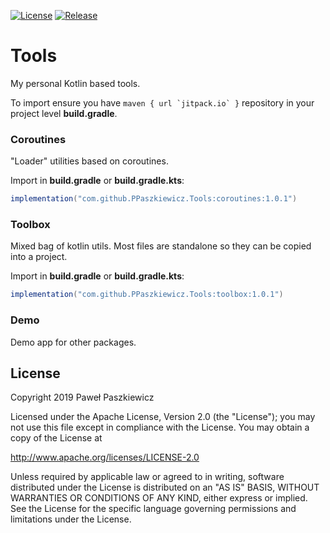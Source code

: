 [![License](https://img.shields.io/badge/License-Apache%202.0-blue.svg)](https://opensource.org/licenses/Apache-2.0)
[![Release](https://jitpack.io/v/PPaszkiewicz/Tools.svg)](https://jitpack.io/#User/Repo)

Tools
=====

My personal Kotlin based tools. 

To import ensure you have ```maven { url `jitpack.io` }``` repository in your project level **build.gradle**.

### Coroutines
"Loader" utilities based on coroutines.

Import in **build.gradle** or **build.gradle.kts**:
```gradle
implementation("com.github.PPaszkiewicz.Tools:coroutines:1.0.1")
```
### Toolbox

Mixed bag of kotlin utils. Most files are standalone so they can be copied into a project.

Import in **build.gradle** or **build.gradle.kts**:
```gradle    
implementation("com.github.PPaszkiewicz.Tools:toolbox:1.0.1")
```

### Demo

Demo app for other packages.


## License
Copyright 2019 Paweł Paszkiewicz

Licensed under the Apache License, Version 2.0 (the "License");
you may not use this file except in compliance with the License.
You may obtain a copy of the License at

http://www.apache.org/licenses/LICENSE-2.0

Unless required by applicable law or agreed to in writing, software
distributed under the License is distributed on an "AS IS" BASIS,
WITHOUT WARRANTIES OR CONDITIONS OF ANY KIND, either express or implied.
See the License for the specific language governing permissions and
limitations under the License.